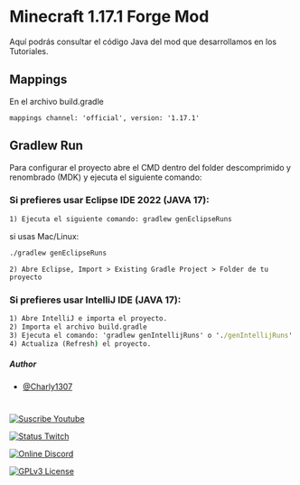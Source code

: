 
# Minecraft 1.17.1 Forge Mod

Aquí podrás consultar el código Java del mod que desarrollamos en los Tutoriales.


## Mappings
En el archivo build.gradle

    mappings channel: 'official', version: '1.17.1'

## Gradlew Run

Para configurar el proyecto abre el CMD dentro del folder descomprimido y renombrado (MDK) y ejecuta el siguiente comando:


### Si prefieres usar Eclipse IDE 2022 (JAVA 17):
```cmd
1) Ejecuta el siguiente comando: gradlew genEclipseRuns
```
si usas Mac/Linux:
```bash
./gradlew genEclipseRuns
```
```
2) Abre Eclipse, Import > Existing Gradle Project > Folder de tu proyecto
```
### Si prefieres usar IntelliJ IDE (JAVA 17):
```cmd
1) Abre IntelliJ e importa el proyecto.
2) Importa el archivo build.gradle
3) Ejecuta el comando: 'gradlew genIntellijRuns' o './genIntellijRuns'
4) Actualiza (Refresh) el proyecto.
```

##### Author

- [@Charly1307](https://www.youtube.com/@charly1307)
# 
[![Suscribe Youtube](https://img.shields.io/youtube/channel/subscribers/UCFNRfmKifPYOF9belzWIjow?color=red&label=Suscr%C3%ADbete&logo=youtube&logoColor=white&style=for-the-badge)](https://www.youtube.com/@charly1307)

[![Status Twitch](https://img.shields.io/twitch/status/idarkcharly?color=red&logo=twitch&logoColor=white&style=for-the-badge)](https://www.twitch.tv/idarkcharly)

[![Online Discord](https://img.shields.io/discord/955298687591010355?label=Discord&logo=Discord&logoColor=white&style=for-the-badge)](https://discord.gg/2tDNjSxH7N)

[![GPLv3 License](https://img.shields.io/badge/License-GPL%20v3-yellow.svg?&style=for-the-badge)](https://opensource.org/licenses/)
